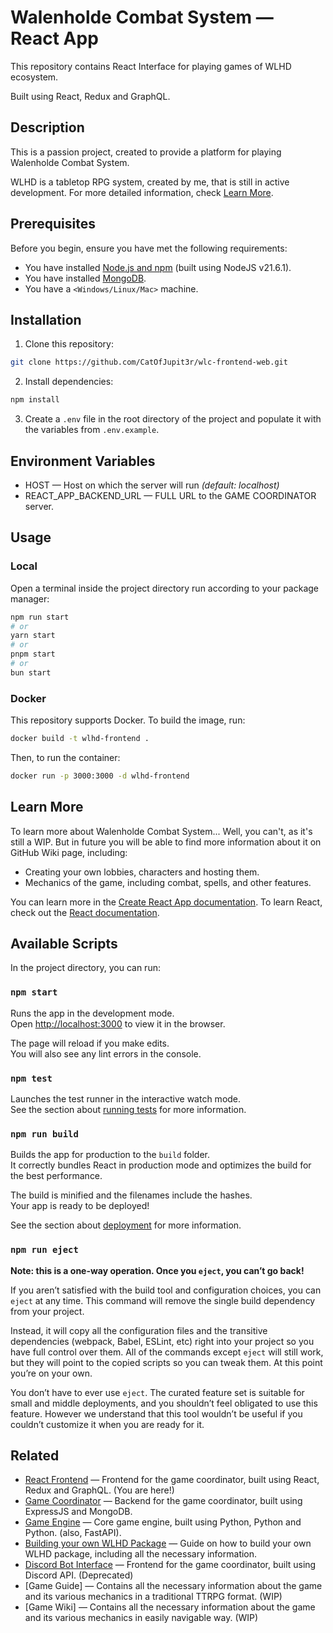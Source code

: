 # Walenholde Combat System — React App


This repository contains React Interface for playing games of WLHD ecosystem. 

Built using React, Redux and GraphQL.


## Description

This is a passion project, created to provide a platform for playing Walenholde Combat System.

WLHD is a tabletop RPG system, created by me, that is still in active development. For more detailed information, check [Learn More](#Learn-More).

## Prerequisites

Before you begin, ensure you have met the following requirements:

- You have installed [Node.js and npm](https://nodejs.org/en/download/) (built using NodeJS v21.6.1).
- You have installed [MongoDB](https://www.mongodb.com/try/download/community).
- You have a `<Windows/Linux/Mac>` machine.

## Installation

1. Clone this repository:
```bash
git clone https://github.com/CatOfJupit3r/wlc-frontend-web.git
```
2. Install dependencies:
```bash
npm install
```
3. Create a `.env` file in the root directory of the project and populate it with the variables from `.env.example`.

## Environment Variables


- HOST — Host on which the server will run _(default: localhost)_
- REACT_APP_BACKEND_URL — FULL URL to the GAME COORDINATOR server.


## Usage

### Local

Open a terminal inside the project directory run according to your package manager:

```bash
npm run start
# or
yarn start
# or
pnpm start
# or
bun start
```

### Docker

This repository supports Docker. To build the image, run:

```bash
docker build -t wlhd-frontend .
```

Then, to run the container:

```bash
docker run -p 3000:3000 -d wlhd-frontend
```


## Learn More

To learn more about Walenholde Combat System... Well, you can't, as it's still a WIP. But in future you will be able to find more information about it on GitHub Wiki page, including:

- Creating your own lobbies, characters and hosting them.
- Mechanics of the game, including combat, spells, and other features.


You can learn more in the [Create React App documentation](https://facebook.github.io/create-react-app/docs/getting-started).
To learn React, check out the [React documentation](https://reactjs.org/).


## Available Scripts

In the project directory, you can run:

### `npm start`

Runs the app in the development mode.\
Open [http://localhost:3000](http://localhost:3000) to view it in the browser.

The page will reload if you make edits.\
You will also see any lint errors in the console.

### `npm test`

Launches the test runner in the interactive watch mode.\
See the section about [running tests](https://facebook.github.io/create-react-app/docs/running-tests) for more information.

### `npm run build`

Builds the app for production to the `build` folder.\
It correctly bundles React in production mode and optimizes the build for the best performance.

The build is minified and the filenames include the hashes.\
Your app is ready to be deployed!

See the section about [deployment](https://facebook.github.io/create-react-app/docs/deployment) for more information.

### `npm run eject`

**Note: this is a one-way operation. Once you `eject`, you can’t go back!**

If you aren’t satisfied with the build tool and configuration choices, you can `eject` at any time. This command will remove the single build dependency from your project.

Instead, it will copy all the configuration files and the transitive dependencies (webpack, Babel, ESLint, etc) right into your project so you have full control over them. All of the commands except `eject` will still work, but they will point to the copied scripts so you can tweak them. At this point you’re on your own.

You don’t have to ever use `eject`. The curated feature set is suitable for small and middle deployments, and you shouldn’t feel obligated to use this feature. However we understand that this tool wouldn’t be useful if you couldn’t customize it when you are ready for it.


## Related

- [React Frontend](https://github.com/CatOfJupit3r/wlhd-frontend-web) — Frontend for the game coordinator, built using React, Redux and GraphQL. (You are here!)
- [Game Coordinator](https://github.com/CatOfJupit3r/wlhd-coordinator-server) — Backend for the game coordinator, built using ExpressJS and MongoDB.
- [Game Engine](https://youtu.be/h81WXIfCnoE?si=LS7HpLYhI-LBg4-9) — Core game engine, built using Python, Python and Python. (also, FastAPI).
- [Building your own WLHD Package](https://github.com/CatOfJupit3r/wlhd-example-package) — Guide on how to build your own WLHD package, including all the necessary information.
- [Discord Bot Interface](https://github.com/CatOfJupit3r/wlhd-frontend-discord) — Frontend for the game coordinator, built using Discord API. (Deprecated)
- [Game Guide] — Contains all the necessary information about the game and its various mechanics in a traditional TTRPG format. (WIP)
- [Game Wiki] — Contains all the necessary information about the game and its various mechanics in easily navigable way. (WIP)

